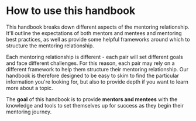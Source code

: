 # How to use this handbook

This handbook breaks down different aspects of the mentoring relationship. It'll outline the expectations of both mentors and mentees and mentoring best practices, as well as provide some helpful frameworks around which to structure the mentoring relationship.&#x20;

Each mentoring relationship is different - each pair will set different goals and face different challenges. For this reason, each pair may rely on a different framework to help them structure their mentoring relationship. Our handbook is therefore designed to be easy to skim to find the particular information you're looking for, but also to provide depth if you want to learn more about a  topic.&#x20;

The **goal** of this handbook is to provide **mentors and mentees** with the knowledge and tools to set themselves up for success as they begin their mentoring journey.

